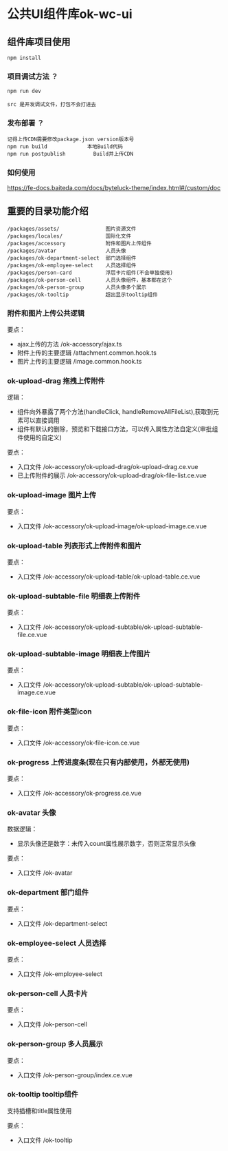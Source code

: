 # 公共UI组件库ok-wc-ui## 组件库项目使用```npm install```### 项目调试方法 ？```npm run devsrc 是开发调试文件，打包不会打进去```### 发布部署 ？```记得上传CDN需要修改package.json version版本号npm run build             本地Build代码npm run postpublish         Build并上传CDN```### 如何使用https://fe-docs.baiteda.com/docs/byteluck-theme/index.html#/custom/doc## 重要的目录功能介绍```/packages/assets/               图片资源文件/packages/locales/              国际化文件/packages/accessory             附件和图片上传组件/packages/avatar                人员头像/packages/ok-department-select  部门选择组件/packages/ok-employee-select    人员选择组件/packages/person-card           浮层卡片组件(不会单独使用)/packages/ok-person-cell        人员头像组件，基本都在这个/packages/ok-person-group       人员头像多个展示/packages/ok-tooltip            超出显示tooltip组件```### 附件和图片上传公共逻辑要点：- ajax上传的方法  /ok-accessory/ajax.ts- 附件上传的主要逻辑   /attachment.common.hook.ts- 图片上传的主要逻辑   /image.common.hook.ts### ok-upload-drag 拖拽上传附件逻辑：- 组件向外暴露了两个方法(handleClick, handleRemoveAllFileList),获取到元素可以直接调用- 组件有默认的删除，预览和下载接口方法，可以传入属性方法自定义(审批组件使用的自定义)要点：- 入口文件  /ok-accessory/ok-upload-drag/ok-upload-drag.ce.vue- 已上传附件的展示  /ok-accessory/ok-upload-drag/ok-file-list.ce.vue### ok-upload-image 图片上传要点：- 入口文件 /ok-accessory/ok-upload-image/ok-upload-image.ce.vue### ok-upload-table 列表形式上传附件和图片要点：- 入口文件 /ok-accessory/ok-upload-table/ok-upload-table.ce.vue### ok-upload-subtable-file 明细表上传附件要点：- 入口文件 /ok-accessory/ok-upload-subtable/ok-upload-subtable-file.ce.vue### ok-upload-subtable-image 明细表上传图片要点：- 入口文件 /ok-accessory/ok-upload-subtable/ok-upload-subtable-image.ce.vue### ok-file-icon  附件类型icon要点：- 入口文件 /ok-accessory/ok-file-icon.ce.vue### ok-progress 上传进度条(现在只有内部使用，外部无使用)要点：- 入口文件 /ok-accessory/ok-progress.ce.vue### ok-avatar 头像数据逻辑：- 显示头像还是数字：未传入count属性展示数字，否则正常显示头像要点：- 入口文件 /ok-avatar### ok-department  部门组件要点：- 入口文件 /ok-department-select### ok-employee-select  人员选择要点：- 入口文件 /ok-employee-select### ok-person-cell 人员卡片要点：- 入口文件 /ok-person-cell### ok-person-group  多人员展示要点：- 入口文件 /ok-person-group/index.ce.vue### ok-tooltip tooltip组件支持插槽和title属性使用要点：- 入口文件 /ok-tooltip
